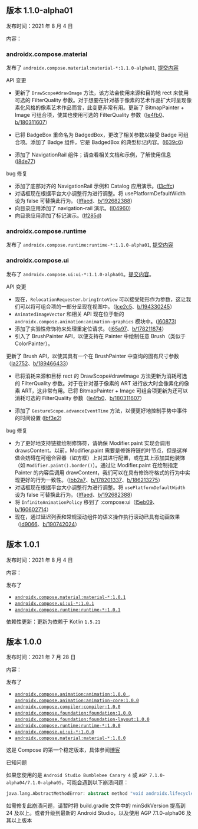 ## 版本 1.1.0-alpha01

发布时间：2021 年 8 月 4 日

内容：

### androidx.compose.material

发布了 `androidx.compose.material:material-*:1.1.0-alpha01`, [提交内容](https://android.googlesource.com/platform/frameworks/support/+log/1a3ba62b97c98d85f6c0ac2fb6483fc9ac60872e..d725303accfa9be6d5c3d61c7603ed1b9a780cbd/compose/material)

API 变更

* 更新了 `DrawScope#drawImage` 方法，该方法会使用来源和目的地 rect 来使用可选的 FilterQuality 参数。对于想要在针对基于像素的艺术作品扩大时呈现像素化风格的像素艺术作品而言，此变更非常有用。更新了 BitmapPainter + Image 可组合项，使其也使用可选的 FilterQuality 参数（[Ie4fb0](https://android-review.googlesource.com/#/q/Ie4fb04013701add0fba1c5c6bb9da2812d6436e7)、[b/180311607](https://issuetracker.google.com/issues/180311607)）

* 已将 BadgeBox 重命名为 BadgedBox，更改了相关参数以接受 Badge 可组合项。添加了 Badge 组件，它是 BadgedBox 的典型标记内容。([I639c6](https://android-review.googlesource.com/#/q/I639c692b5fe86e8aabfb01df2020114ea13b4912))

* 添加了 NavigationRail 组件；请查看相关文档和示例，了解使用信息 ([I8de77](https://android-review.googlesource.com/#/q/I8de77279455344ff38bd4d04ba3c30e3c0dda0fb))

bug 修复

* 添加了底部对齐的 NavigationRail 示例和 Catalog 应用演示。([I3cffc](https://android-review.googlesource.com/#/q/I3cffc68a7a8d6591f2d59bb407f23b1ebe43361b))
* 对话框现在根据平台大小调整行为进行调整。将 usePlatformDefaultWidth 设为 false 可替换此行为。（[Iffaed](https://android-review.googlesource.com/#/q/Iffaedb8890f59627a58fb4f33d06044ac120fd7d)、[b/192682388](https://issuetracker.google.com/issues/192682388)）
* 向目录应用添加了 navigation-rail 演示。([I04960](https://android-review.googlesource.com/#/q/I0496024f7358b4accbb5e62e3198a6ead14c685e))
* 向目录应用添加了标记演示。([If285d](https://android-review.googlesource.com/#/q/If285dd945a8e32efeb6ba912eb6bc535554ca140))

### androidx.compose.runtime

发布了 `androidx.compose.runtime:runtime-*:1.1.0-alpha01`, [提交内容](https://android.googlesource.com/platform/frameworks/support/+log/1a3ba62b97c98d85f6c0ac2fb6483fc9ac60872e..d725303accfa9be6d5c3d61c7603ed1b9a780cbd/compose/runtime)

### androidx.compose.ui

发布了 `androidx.compose.ui:ui-*:1.1.0-alpha01`。[提交内容](https://android.googlesource.com/platform/frameworks/support/+log/1a3ba62b97c98d85f6c0ac2fb6483fc9ac60872e..d725303accfa9be6d5c3d61c7603ed1b9a780cbd/compose/ui)。

API 变更

* 现在，`RelocationRequester.bringIntoView` 可以接受矩形作为参数，这让我们可以将可组合项的一部分呈现在视图中。（[Ice2c5](https://android-review.googlesource.com/#/q/Ice2c55d582bbeb80757cf30e2334bb970a31f438)、[b/194330245](https://issuetracker.google.com/issues/194330245)）
* `AnimatedImageVector` 和相关 API 现在位于新的 `androidx.compose.animation:animation-graphics` 模块中。([I60873](https://android-review.googlesource.com/#/q/I6087391a9869d2315a71422f24175f42ec085681))
* 添加了实验性修饰符来处理重定位请求。（[I65a97](https://android-review.googlesource.com/#/q/I65a97bd7fca7271781efe31fcc9cb387e9857b51)、[b/178211874](https://issuetracker.google.com/issues/178211874)）
* 引入了 BrushPainter API，以便支持在 Painter 中绘制任意 Brush（类似于 ColorPainter）。

更新了 Brush API，以使其具有一个在 BrushPainter 中查询的固有尺寸参数（[Ia2752](https://android-review.googlesource.com/#/q/Ia27529070e6f2acdac9d2c73f41e886b36452f34)、[b/189466433](https://issuetracker.google.com/issues/189466433)）

* 已将消耗来源和目标 rect 的 DrawScope#drawImage 方法更新为消耗可选的 FilterQuality 参数。对于在针对基于像素的 ART 进行放大时会像素化的像素 ART，这非常有用。已将 BitmapPainter + Image 可组合项更新为还可以消耗可选的 FilterQuality 参数（[Ie4fb0](https://android-review.googlesource.com/#/q/Ie4fb04013701add0fba1c5c6bb9da2812d6436e7)、[b/180311607](https://issuetracker.google.com/issues/180311607)）

* 添加了 `GestureScope.advanceEventTime` 方法，以便更好地控制手势中事件的时间设置 ([Ibf3e2](https://android-review.googlesource.com/#/q/Ibf3e2d35b4462863aa0de010cb2d0fe0d10cd3d1))

bug 修复

* 为了更好地支持链接绘制修饰符，请确保 Modifier.paint 实现会调用 drawsContent。以前，Modifier.paint 需要是修饰符链的叶节点，但是这样做会妨碍在可组合容器（如方框）上对其进行配置，或在其上添加其他装饰（如 `Modifier.paint().border()`）。通过让 Modifier.paint 在绘制指定 Painter 的内容后调用 drawContent，我们可以在具有修饰符格式的行为中实现更好的行为一致性。（[Ibb2a7](https://android-review.googlesource.com/#/q/Ibb2a7ae54a86643ba4fc1604ce39df7477ab66f0)、[b/178201337](https://issuetracker.google.com/issues/178201337)、[b/186213275](https://issuetracker.google.com/issues/186213275)）
* 对话框现在根据平台大小调整行为进行调整。将 `usePlatformDefaultWidth` 设为 false 可替换此行为。（[Iffaed](https://android-review.googlesource.com/#/q/Iffaedb8890f59627a58fb4f33d06044ac120fd7d)、[b/192682388](https://issuetracker.google.com/issues/160602714)）
* 将 `InfiniteAnimationPolicy` 移到了 :compose:ui（[I5eb09](https://android-review.googlesource.com/#/q/I5eb09c7aa24a85fd2e66cc9b84ea6c906dc5210a)、[b/160602714](https://issuetracker.google.com/issues/160602714)）
* 现在，通过延迟列表和常规滚动组件的语义操作执行滚动已具有动画效果（[Id9066](https://android-review.googlesource.com/#/q/Id9066420fd80bbea3c0463813be0338fff017514)、[b/190742024](https://issuetracker.google.com/issues/190742024)）


## 版本 1.0.1

发布时间：2021 年 8 月 4 日

内容：

发布了

* [`androidx.compose.material:material-*:1.0.1`](https://android.googlesource.com/platform/frameworks/support/+log/7077236bd50d5bf31068c8ac40302765010a0e56..c076d3eb651533329571facecfb54dc72e1b0fc4/compose/material)
* [`androidx.compose.ui:ui-*:1.0.1`](https://android.googlesource.com/platform/frameworks/support/+log/7077236bd50d5bf31068c8ac40302765010a0e56..c076d3eb651533329571facecfb54dc72e1b0fc4/compose/ui)
* [`androidx.compose.runtime:runtime-*:1.0.1`](https://android.googlesource.com/platform/frameworks/support/+log/7077236bd50d5bf31068c8ac40302765010a0e56..c076d3eb651533329571facecfb54dc72e1b0fc4/compose/runtime)

依赖性更新：更新为依赖于 Kotlin `1.5.21`



## 版本 1.0.0

发布时间：2021 年 7 月 28 日

内容：

发布了 

* [`androidx.compose.animation:animation:1.0.0 `](https://android.googlesource.com/platform/frameworks/support/+log/abcc318573114e39365e63de4bea7736a81491af..7077236bd50d5bf31068c8ac40302765010a0e56/compose/animation), [`androidx.compose.animation:animation-core:1.0.0`](https://android.googlesource.com/platform/frameworks/support/+log/abcc318573114e39365e63de4bea7736a81491af..7077236bd50d5bf31068c8ac40302765010a0e56/compose/animation)
* [`androidx.compose.compiler:compiler:1.0.0`](https://android.googlesource.com/platform/frameworks/support/+log/abcc318573114e39365e63de4bea7736a81491af..7077236bd50d5bf31068c8ac40302765010a0e56/compose/compiler/compiler)
* [`androidx.compose.foundation:foundation:1.0.0`](https://android.googlesource.com/platform/frameworks/support/+log/abcc318573114e39365e63de4bea7736a81491af..7077236bd50d5bf31068c8ac40302765010a0e56/compose/foundation), [`androidx.compose.foundation:foundation-layout:1.0.0`](https://android.googlesource.com/platform/frameworks/support/+log/abcc318573114e39365e63de4bea7736a81491af..7077236bd50d5bf31068c8ac40302765010a0e56/compose/foundation)
* [`androidx.compose.runtime:runtime-*:1.0.0`](https://android.googlesource.com/platform/frameworks/support/+log/abcc318573114e39365e63de4bea7736a81491af..7077236bd50d5bf31068c8ac40302765010a0e56/compose/runtime)
* [`androidx.compose.ui:ui-*:1.0.0`](https://android.googlesource.com/platform/frameworks/support/+log/abcc318573114e39365e63de4bea7736a81491af..7077236bd50d5bf31068c8ac40302765010a0e56/compose/ui)
* [`androidx.compose.material:material-*:1.0.0`](https://android.googlesource.com/platform/frameworks/support/+log/abcc318573114e39365e63de4bea7736a81491af..7077236bd50d5bf31068c8ac40302765010a0e56/compose/material)

这是 Compose 的第一个稳定版本，具体参阅[博客](https://android-developers.googleblog.com/2021/07/jetpack-compose-announcement.html)

已知问题

如果您使用的是 `Android Studio Bumblebee Canary 4` 或 `AGP 7.1.0-alpha04/7.1.0-alpha05`，可能会遇到以下崩溃问题：

``` kotlin
java.lang.AbstractMethodError: abstract method "void androidx.lifecycle.DefaultLifecycleObserver.onCreate(androidx.lifecycle.LifecycleOwner)"
```

如需修复此崩溃问题，请暂时将 build.gradle 文件中的 minSdkVersion 提高到 24 及以上。或者升级到最新的 Android Studio，以及使用 AGP 7.1.0-alpha06 及其以上版本


